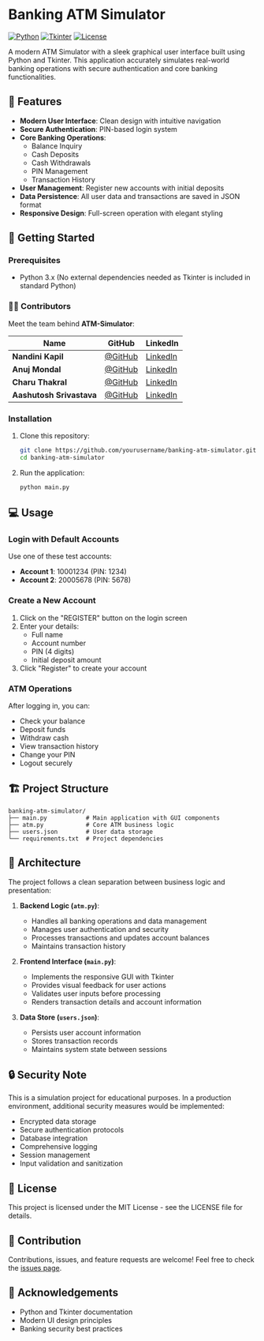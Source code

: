 # Banking ATM Simulator


[![Python](https://img.shields.io/badge/Python-3.x-blue.svg)](https://www.python.org/)
[![Tkinter](https://img.shields.io/badge/GUI-Tkinter-orange.svg)](https://docs.python.org/3/library/tkinter.html)
[![License](https://img.shields.io/badge/License-MIT-green.svg)](LICENSE)

A modern ATM Simulator with a sleek graphical user interface built using Python and Tkinter. This application accurately simulates real-world banking operations with secure authentication and core banking functionalities.



## 🌟 Features

- **Modern User Interface**: Clean design with intuitive navigation
- **Secure Authentication**: PIN-based login system
- **Core Banking Operations**:
  - Balance Inquiry
  - Cash Deposits
  - Cash Withdrawals
  - PIN Management
  - Transaction History
- **User Management**: Register new accounts with initial deposits
- **Data Persistence**: All user data and transactions are saved in JSON format
- **Responsive Design**: Full-screen operation with elegant styling

## 🚀 Getting Started

### Prerequisites

- Python 3.x (No external dependencies needed as Tkinter is included in standard Python)

### 👨‍💻 Contributors
Meet the team behind **ATM-Simulator**:

| Name | GitHub | LinkedIn |
|------|--------|---------|
| **Nandini Kapil** | [@GitHub](https://github.com/Nandini0029) | [LinkedIn](https://www.linkedin.com/in/nandini-kapil-3704b3242) |
| **Anuj Mondal** | [@GitHub](https://github.com/AnujMondal) | [LinkedIn](www.linkedin.com/in/anujmondal) |
| **Charu Thakral** | [@GitHub](https://github.com/CharuThakral03) | [LinkedIn](https://www.linkedin.com/in/charuthakral) |
| **Aashutosh Srivastava** | [@GitHub](https://github.com/Aashutosh-Srivastava) | [LinkedIn](https://www.linkedin.com/in/aashutosh-srivastava-7105b4344/) |

### Installation

1. Clone this repository:

   ```bash
   git clone https://github.com/yourusername/banking-atm-simulator.git
   cd banking-atm-simulator
   ```

2. Run the application:
   ```bash
   python main.py
   ```

## 💻 Usage

### Login with Default Accounts

Use one of these test accounts:

- **Account 1**: 10001234 (PIN: 1234)
- **Account 2**: 20005678 (PIN: 5678)

### Create a New Account

1. Click on the "REGISTER" button on the login screen
2. Enter your details:
   - Full name
   - Account number
   - PIN (4 digits)
   - Initial deposit amount
3. Click "Register" to create your account

### ATM Operations

After logging in, you can:

- Check your balance
- Deposit funds
- Withdraw cash
- View transaction history
- Change your PIN
- Logout securely

## 🏗️ Project Structure

```
banking-atm-simulator/
├── main.py           # Main application with GUI components
├── atm.py            # Core ATM business logic
├── users.json        # User data storage
└── requirements.txt  # Project dependencies
```

## 🧠 Architecture

The project follows a clean separation between business logic and presentation:

1. **Backend Logic (`atm.py`)**:

   - Handles all banking operations and data management
   - Manages user authentication and security
   - Processes transactions and updates account balances
   - Maintains transaction history

2. **Frontend Interface (`main.py`)**:

   - Implements the responsive GUI with Tkinter
   - Provides visual feedback for user actions
   - Validates user inputs before processing
   - Renders transaction details and account information

3. **Data Store (`users.json`)**:
   - Persists user account information
   - Stores transaction records
   - Maintains system state between sessions

## 🔒 Security Note

This is a simulation project for educational purposes. In a production environment, additional security measures would be implemented:

- Encrypted data storage
- Secure authentication protocols
- Database integration
- Comprehensive logging
- Session management
- Input validation and sanitization

## 📜 License

This project is licensed under the MIT License - see the LICENSE file for details.

## 👥 Contribution

Contributions, issues, and feature requests are welcome! Feel free to check the [issues page](https://github.com/yourusername/banking-atm-simulator/issues).

## 🙏 Acknowledgements

- Python and Tkinter documentation
- Modern UI design principles
- Banking security best practices
